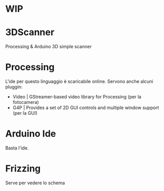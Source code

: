 # WIP

# 3DScanner
Processing &amp; Arduino 3D simple scanner

# Processing
L'ide per questo linguaggio è scaricabile online. Servono anche alcuni pluggin:
* Video | GStreamer-based video library for Processing (per la fotocamera)
* G4P | Provides a set of 2D GUI controls and multiple window support (per la GUI)

# Arduino Ide
Basta l'ide.

# Frizzing
Serve per vedere lo schema
